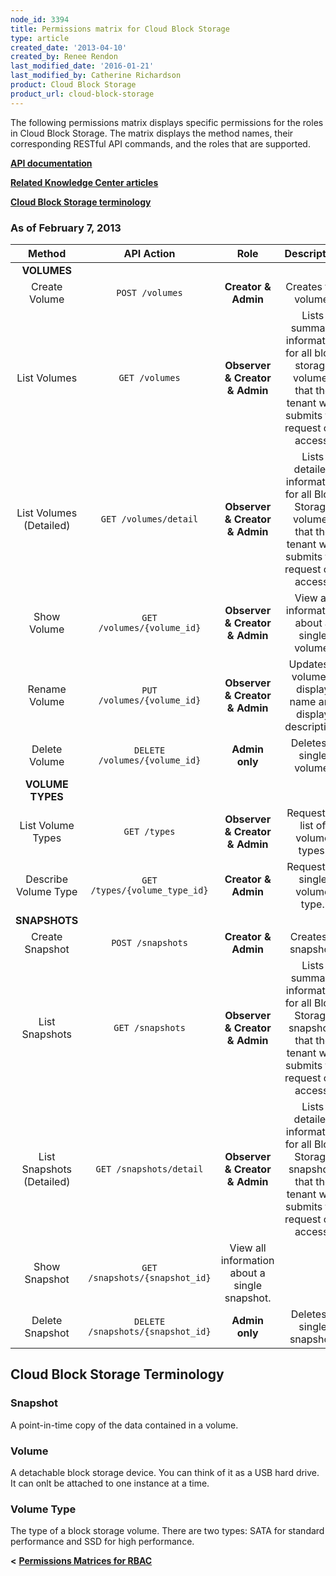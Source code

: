 ```yaml
---
node_id: 3394
title: Permissions matrix for Cloud Block Storage
type: article
created_date: '2013-04-10'
created_by: Renee Rendon
last_modified_date: '2016-01-21'
last_modified_by: Catherine Richardson
product: Cloud Block Storage
product_url: cloud-block-storage
---
```


The following permissions matrix displays specific permissions for the roles in Cloud Block Storage. The matrix displays the method names, their corresponding RESTful API commands, and the roles that are supported.

[**API documentation**](http://docs.rackspace.com/)

[**Related Knowledge Center articles**](/how-to/)

[**Cloud Block Storage terminology**](#blockstorage)

### As of February 7, 2013

Method | API Action | Role | Description
:---: | :---: | :---: | :---:
**VOLUMES** |
Create Volume | <code>POST /volumes</code> | **Creator & Admin** | Creates the volume.
List Volumes | <code>GET /volumes</code> | **Observer & Creator & Admin** | Lists summary information for all block storage volumes that the tenant who submits the request can access.
List Volumes (Detailed) | <code>GET /volumes/detail</code> | **Observer & Creator & Admin** | Lists detailed information for all Block Storage volumes that the tenant who submits the request can access.
Show Volume | <code>GET /volumes/{volume_id}</code> | **Observer & Creator & Admin** | View all information about a single volume.
Rename Volume | <code>PUT /volumes/{volume_id}</code> | **Observer & Creator & Admin** | Updates a volume's display name and display description.
Delete Volume | <code>DELETE /volumes/{volume_id}</code> | **Admin only** | Deletes a single volume.
**VOLUME TYPES** |
List Volume Types | <code>GET /types</code> | **Observer & Creator & Admin** | Requests a list of volume types.
Describe Volume Type | <code>GET /types/{volume_type_id}</code> | **Creator & Admin** | Requests a single volume type.
**SNAPSHOTS** |
Create Snapshot</td> | <code>POST /snapshots</code> | **Creator & Admin** | Creates a snapshot.
List Snapshots | <code>GET /snapshots</code> | **Observer & Creator & Admin** | Lists summary information for all Block Storage snapshots that the tenant who submits the request can access.
List Snapshots (Detailed) | <code>GET /snapshots/detail</code> | **Observer & Creator & Admin** | Lists detailed information for all Block Storage snapshots that the tenant who submits the request can access.
Show Snapshot | <code>GET /snapshots/{snapshot_id}</code> | View all information about a single snapshot.
Delete Snapshot | <code>DELETE /snapshots/{snapshot_id}</code> | **Admin only** | Deletes a single snapshot.

<a id="blockstorage" name="blockstorage"></a>
## Cloud Block Storage Terminology

### Snapshot

A point-in-time copy of the data contained in a volume.

### Volume

A detachable block storage device. You can think of it as a USB hard drive. It can onlt be attached to one instance at a time.

### Volume Type

The type of a block storage volume. There are two types: SATA for standard performance and SSD for high performance.

**&lt;** [**Permissions Matrices for RBAC**](/how-to/permissions-matrix-for-role-based-access-control-rbac)
